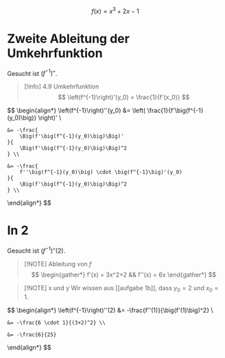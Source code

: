 $$
f(x) = x^3 + 2x - 1
$$

# Zweite Ableitung der Umkehrfunktion

Gesucht ist $\left(f^{-1}\right)''$.

> [!info] 4.9 Umkehrfunktion
>$$
>\left(f^{-1}\right)'(y_0) = \frac{1}{f'(x_0)}
>$$

$$
\begin{align*}
	\left(f^{-1}\right)''(y_0) &= \left(
		\frac{1}{f'\big(f^{-1}(y_0)\big)}
	\right)' \\

	&= -\frac{
		\Big(f'\big(f^{-1}(y_0)\big)\Big)'
	}{
		\Big(f'\big(f^{-1}(y_0)\big)\Big)^2
	} \\

	&= -\frac{
		f''\big(f^{-1}(y_0)\big) \cdot \big(f^{-1}\big)'(y_0)
	}{
		\Big(f'\big(f^{-1}(y_0)\big)\Big)^2
	} \\

\end{align*}
$$

# In 2

Gesucht ist $\left(f^{-1}\right)''(2)$.

> [!NOTE] Ableitung von $f$
>$$
>\begin{gather*}
>	f'(x) = 3x^2+2 && f''(x) = 6x
>\end{gather*}
>$$


> [!NOTE] x und y
> Wir wissen aus [[aufgabe 1b]], dass $y_0 = 2$ und $x_0 = 1$.


$$
\begin{align*}
	\left(f^{-1}\right)''(2) &= -\frac{f''(1)}{\big(f'(1)\big)^2} \\

	&= -\frac{6 \cdot 1}{(3+2)^2} \\

	&= -\frac{6}{25}
\end{align*}
$$
